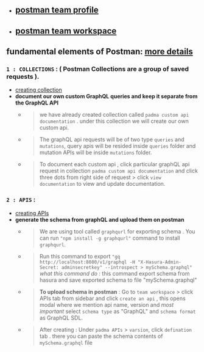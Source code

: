 * ## [postman team profile](https://www.postman.com/universal-water-877432)
* ## [postman team workspace](https://universal-water-877432.postman.co/workspace/Team-Workspace~9d59b87a-bee9-4a1e-8392-f2982f4175a6/overview)
## fundamental elements of Postman: [more details](https://learning.postman.com/docs/getting-started/navigating-postman/)

### `1 : COLLECTIONS` : ( Postman Collections are a group of saved requests ).
* [creating collection](https://learning.postman.com/docs/getting-started/creating-the-first-collection/)
*   **document our own custom GraphQL queries and keep it separate from the GraphQL API**
    * > we have already created collection called `padma custom api documentation` . under this collection we will create our own custom api.
    * > The graphQL api requests will be of two type `queries` and `mutations`, query apis will be resided inside `queries` folder and mutation APIs will be inside `mutations` folder. 
    * > To document each custom api , click particular graphQL api request in collection `padma custom api documentation` and click three dots from right side of request > click `view documentation` to view and update documentation.

### `2 : APIS` : 
* [creating APIs](https://learning.postman.com/docs/designing-and-developing-your-api/creating-an-api/)
* **generate the schema from graphQL and upload them on postman**
    * > We are using tool called `graphqurl` for exporting schema . You can run `"npm install -g graphqurl"` command to install `graphqurl`.
    * > Run this command to export `"gq http://localhost:8080/v1/graphql -H "X-Hasura-Admin-Secret: adminsecretkey" --introspect > mySchema.graphql"` 
    *what this command do* : this command export schema from hasura and save exported schema to file "mySchema.graphql"
    * > **To upload schema in postman** : Go to `team workspace` > click APIs tab from sidebar and click `create an api` , this opens modal where we mention api name, version and *most important*  select `schema type` as "GraphQL" and `schema format` as GraphQL SDL.
    * > After creating :  Under `padma APIs` > `varsion`, click `defination` tab . there you can paste the schema contents of `mySchema.graphql` file
